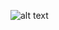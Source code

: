 
![alt text]([http://url/to/img.png](https://github.com/tinaamath1/MSDV-ML-S23/blob/main/final_assignment_3/10.png))
